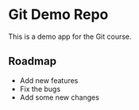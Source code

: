 # Git Demo Repo
This is a demo app for the Git course.

## Roadmap
* Add new features
* Fix the bugs
* Add some new changes